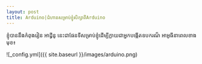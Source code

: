 ```yaml
---
layout: post
title: Arduino|ជំហានសម្រាប់ខ្ញុំសិក្សាពីArduino
---
```


ខ្ញុំបាននឹងកំពុងរៀន អាដ្វីនូ នេះជាផែនទីសម្រាប់ខ្ញុំដើម្បីក្លាយជាអ្នកបង្កើតឧបករណ៏ អាអូធីនាពេលខាងមុខ៖ 

![_config.yml]({{ site.baseurl }}/images/arduino.png)
